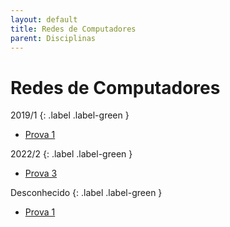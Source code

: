 ```yaml
---
layout: default
title: Redes de Computadores
parent: Disciplinas
---
```


# Redes de Computadores

2019/1
{: .label .label-green }

- [Prova 1](2019/1/prova1.pdf)

2022/2
{: .label .label-green }

- [Prova 3](2022/2/prova3.pdf)

Desconhecido
{: .label .label-green }

- [Prova 1](desconhecido/prova1.pdf)
